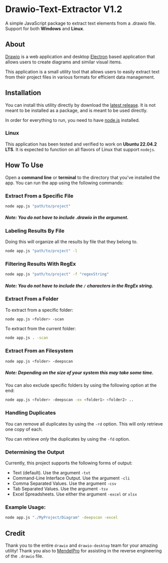 # Drawio-Text-Extractor V1.2

A simple JavaScript package to extract text elements from a .drawio file. Support for both **Windows** and **Linux**.


## About

[Drawio](https://github.com/jgraph/drawio) is a web application and desktop [Electron](https://www.electronjs.org/) based application that allows users to create diagrams and similar visual items.

This application is a small utility tool that allows users to easily extract text from their project files in various formats for efficient data management.


## Installation

You can install this utility directly by download the [latest release](https://github.com/MichaelWarmbier/Drawio-Text-Extractor/releases/tag/Release). It is not meant to be installed as a package, and is meant to be used directly.

In order for everything to run, you need to have [node.js](https://nodejs.org/en) installed.

### Linux

This application has been tested and verified to work on **Ubuntu 22.04.2 LTS**. It is expected to function on all flavors of Linux that support `nodejs`.

## How To Use

Open a **command line** or **terminal** to the directory that you've installed the app. You can run the app using the following commands:

### Extract From a Specific File

```sh
node app.js "path/to/project" 
```
##### **Note**: You do not have to include .drawio in the argument.

### Labeling Results By File

Doing this will organize all the results by file that they belong to. 

```sh
node app.js "path/to/project" -l
```

### Filtering Results With RegEx

```sh
node app.js "path/to/project" -f "regexString" 
```
##### **Note**: You do not have to include the `/` characters in the RegEx string.

### Extract From a Folder

To extract from a specific folder:
```sh
node app.js <folder> -scan
```

To extract from the current folder:
```sh
node app.js . -scan
```

### Extract From an Filesystem
```sh
node app.js <folder> -deepscan
```
##### **Note**: Depending on the size of your system this may take some time.

You can also exclude specific folders by using the following option at the end:

```sh
node app.js <folder> -deepscan -ex <folder1> <folder2> ..
```

### Handling Duplicates

You can remove all duplicates by using the `-rd` option. This will only retrieve one copy of each.

You can retrieve _only_ the duplicates by using the `-fd` option.

### Determining the Output

Currently, this project supports the following forms of output:

- Text (default). Use the argument `-txt`
- Command-Line Interface Output. Use the argument `-cli`
- Comma Separated Values. Use the argument `-csv`
- Tab Separated Values. Use the argument `-tsv`
- Excel Spreadsheets. Use either the argument `-excel` or `xlsx`

### Example Usage:

```sh
node app.js "./MyProject/Diagram" -deepscan -excel
```

## Credit

Thank you to the entire `drawio` and `drawio-desktop` team for your amazing utility! Thank you also to [MendelPro](https://github.com/MendelPro/) for assisting in the reverse engineering of the `.drawio` file.
